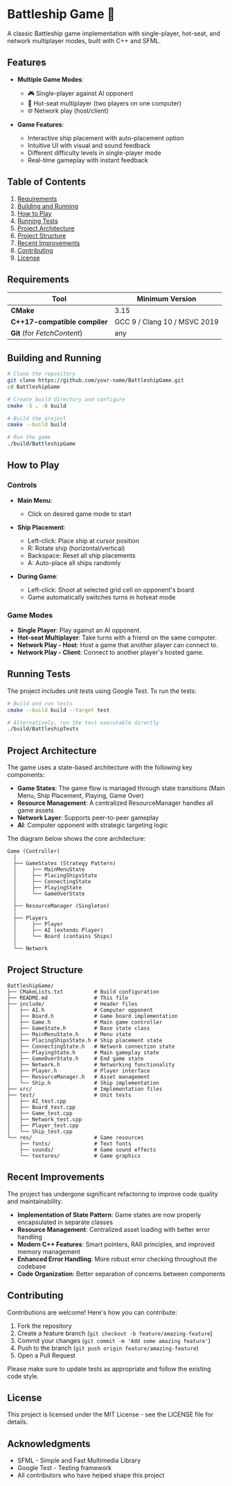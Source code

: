 # Battleship Game 🚢

A classic Battleship game implementation with single-player, hot-seat, and network multiplayer modes, built with C++ and SFML.

## Features

- **Multiple Game Modes**:
  - 🎮 Single-player against AI opponent
  - 👥 Hot-seat multiplayer (two players on one computer)
  - 🌐 Network play (host/client)
  
- **Game Features**:
  - Interactive ship placement with auto-placement option
  - Intuitive UI with visual and sound feedback
  - Different difficulty levels in single-player mode
  - Real-time gameplay with instant feedback

## Table of Contents

1. [Requirements](#requirements)
2. [Building and Running](#building-and-running)
3. [How to Play](#how-to-play)
4. [Running Tests](#running-tests)
5. [Project Architecture](#project-architecture)
6. [Project Structure](#project-structure)
7. [Recent Improvements](#recent-improvements)
8. [Contributing](#contributing)
9. [License](#license)

## Requirements

| Tool | Minimum Version |
|------|-----------------|
| **CMake** | 3.15 |
| **C++17-compatible compiler** | GCC 9 / Clang 10 / MSVC 2019 |
| **Git** (for *FetchContent*) | any |

## Building and Running

```bash
# Clone the repository
git clone https://github.com/your-name/BattleshipGame.git
cd BattleshipGame

# Create build directory and configure
cmake -S . -B build

# Build the project
cmake --build build

# Run the game
./build/BattleshipGame
```

## How to Play

### Controls

- **Main Menu**:
  - Click on desired game mode to start
  
- **Ship Placement**:
  - Left-click: Place ship at cursor position
  - R: Rotate ship (horizontal/vertical)
  - Backspace: Reset all ship placements
  - A: Auto-place all ships randomly
  
- **During Game**:
  - Left-click: Shoot at selected grid cell on opponent's board
  - Game automatically switches turns in hotseat mode
  
### Game Modes

- **Single Player**: Play against an AI opponent.
- **Hot-seat Multiplayer**: Take turns with a friend on the same computer.
- **Network Play - Host**: Host a game that another player can connect to.
- **Network Play - Client**: Connect to another player's hosted game.

## Running Tests

The project includes unit tests using Google Test. To run the tests:

```bash
# Build and run tests
cmake --build build --target test

# Alternatively, run the test executable directly
./build/BattleshipTests
```

## Project Architecture

The game uses a state-based architecture with the following key components:

- **Game States**: The game flow is managed through state transitions (Main Menu, Ship Placement, Playing, Game Over)
- **Resource Management**: A centralized ResourceManager handles all game assets
- **Network Layer**: Supports peer-to-peer gameplay
- **AI**: Computer opponent with strategic targeting logic

The diagram below shows the core architecture:

```
Game (Controller)
  │
  ├── GameStates (Strategy Pattern)
  │     ├── MainMenuState
  │     ├── PlacingShipsState
  │     ├── ConnectingState
  │     ├── PlayingState
  │     └── GameOverState
  │
  ├── ResourceManager (Singleton)
  │
  ├── Players
  │     ├── Player
  │     ├── AI (extends Player)
  │     └── Board (contains Ships)
  │
  └── Network
```

## Project Structure

```
BattleshipGame/
├── CMakeLists.txt          # Build configuration
├── README.md               # This file
├── include/                # Header files
│   ├── AI.h                # Computer opponent
│   ├── Board.h             # Game board implementation
│   ├── Game.h              # Main game controller
│   ├── GameState.h         # Base state class
│   ├── MainMenuState.h     # Menu state
│   ├── PlacingShipsState.h # Ship placement state
│   ├── ConnectingState.h   # Network connection state
│   ├── PlayingState.h      # Main gameplay state
│   ├── GameOverState.h     # End game state
│   ├── Network.h           # Networking functionality
│   ├── Player.h            # Player interface
│   ├── ResourceManager.h   # Asset management
│   └── Ship.h              # Ship implementation
├── src/                    # Implementation files
├── test/                   # Unit tests
│   ├── AI_test.cpp
│   ├── Board_test.cpp
│   ├── Game_test.cpp
│   ├── Network_test.cpp
│   ├── Player_test.cpp
│   └── Ship_test.cpp
└── res/                    # Game resources
    ├── fonts/              # Text fonts
    ├── sounds/             # Game sound effects
    └── textures/           # Game graphics
```

## Recent Improvements

The project has undergone significant refactoring to improve code quality and maintainability:

- **Implementation of State Pattern**: Game states are now properly encapsulated in separate classes
- **Resource Management**: Centralized asset loading with better error handling
- **Modern C++ Features**: Smart pointers, RAII principles, and improved memory management
- **Enhanced Error Handling**: More robust error checking throughout the codebase
- **Code Organization**: Better separation of concerns between components

## Contributing

Contributions are welcome! Here's how you can contribute:

1. Fork the repository
2. Create a feature branch (`git checkout -b feature/amazing-feature`)
3. Commit your changes (`git commit -m 'Add some amazing feature'`)
4. Push to the branch (`git push origin feature/amazing-feature`)
5. Open a Pull Request

Please make sure to update tests as appropriate and follow the existing code style.

## License

This project is licensed under the MIT License - see the LICENSE file for details.

## Acknowledgments

- SFML - Simple and Fast Multimedia Library
- Google Test - Testing framework
- All contributors who have helped shape this project
